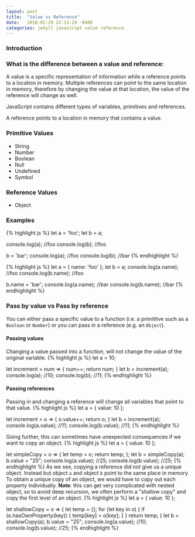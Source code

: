 ```yaml
---
layout: post
title:  "Value vs Reference"
date:   2018-01-29 22:13:29 -0400
categories: jekyll javascript value reference
---
```


### Introduction

### What is the difference between a value and reference:
A value is a specific representation of information while a reference points to a location in memory.  Multiple references can point to the same location in memory, therefore by changing the value at that location, the value of the reference will change as well.  

JavaScript contains different types of variables, primitives and references.

A reference points to a location in memory that contains a value.

### Primitive Values
- String
- Number
- Boolean
- Null
- Undefined
- Symbol

### Reference Values
- Object

### Examples
{% highlight js %}
let a = 'foo';
let b = a;

console.log(a);  //foo
console.log(b);  //foo

b = 'bar';
console.log(a);  //foo
console.log(b);  //bar
{% endhighlight %}

{% highlight js %}
let a = {
  name: 'foo'
};
let b = a;
console.log(a.name);  //foo
console.log(b.name);  //foo

b.name = 'bar';
console.log(a.name);  //bar
console.log(b.name);  //bar
{% endhighlight %}

### Pass by value vs Pass by reference
You can either pass a specific value to a function (i.e. a primititve such as a `Boolean` or `Number`) or you can pass in a reference (e.g. an `Object`).

#### Passing values
Changing a value passed into a function, will not change the value of the original variable.
{% highlight js %}
let a = 10;

let increment = num => {
  num++;
  return num;
}
let b = increment(a);
console.log(a); //10;
console.log(b); //11;
{% endhighlight %}


#### Passing references
Passing in and changing a reference will change all variables that point to that value.
{% highlight js %}
let a = {
  value: 10
};

let increment = o => {
  o.value++;
  return o;
}
let b = increment(a);
console.log(a.value); //11;
console.log(b.value); //11;
{% endhighlight %}

Going further, this can sometimes have unexpected consequences if we want to copy an object.
{% highlight js %}
let a = {
  value: 10
};

let simpleCopy = o => {
  let temp = o;
  return temp;
};
let b = simpleCopy(a);
b.value = "25";
console.log(a.value); //25;
console.log(b.value); //25;
{% endhighlight %}
As we see, copying a reference did not give us a unique object. Instead but object `a` and object `b` point to the same place in memory.  To obtain a unique copy of an object, we would have to copy out each property individually.  **Note**: this can get very complicated with nested object, so to avoid deep recursion, we often perform a "shallow copy" and copy the first level of an object.
{% highlight js %}
let a = {
  value: 10
};

let shallowCopy = o => {
  let temp = {};
  for (let key in o) {
    if (o.hasOwnProperty(key)) {
      temp[key] = o[key];
    }
  }
  return temp;
}
let b = shallowCopy(a);
b.value = "25";
console.log(a.value); //10;
console.log(b.value); //25;
{% endhighlight %}
